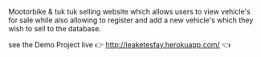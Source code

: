 Mootorbike & tuk tuk selling website which allows users to view vehicle's for sale while also allowing to register and add a new vehicle's which they wish to sell to the database.

see the Demo Project live 👉 http://leaketesfay.herokuapp.com/ 👈
